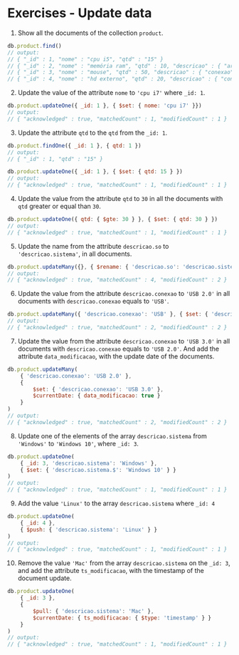 # Exercises - Update data

1. Show all the documents of the collection `product`.

```javascript
db.product.find()
// output:
// { "_id" : 1, "nome" : "cpu i5", "qtd" : "15" }
// { "_id" : 2, "nome" : "memória ram", "qtd" : 10, "descricao" : { "armazenamento" : "8GB", "tipo" : "DDR4" } }
// { "_id" : 3, "nome" : "mouse", "qtd" : 50, "descricao" : { "conexao" : "USB", "so" : [ "Windows", "Mac", "Linux" ] } }
// { "_id" : 4, "nome" : "hd externo", "qtd" : 20, "descricao" : { "conexao" : "USB", "armazenamento" : "500GB", "so" : [ "Windows 10", "Windows 8", "Windows 7" ] } }
```

2. Update the value of the attribute `nome` to `'cpu i7'` where `_id: 1`.

```javascript
db.product.updateOne({ _id: 1 }, { $set: { nome: 'cpu i7' }})
// output:
// { "acknowledged" : true, "matchedCount" : 1, "modifiedCount" : 1 }
```

3. Update the attribute `qtd` to the `qtd` from the `_id: 1`.

```javascript
db.product.findOne({ _id: 1 }, { qtd: 1 })
// output:
// { "_id" : 1, "qtd" : "15" }

db.product.updateOne({ _id: 1 }, { $set: { qtd: 15 } })
// output:
// { "acknowledged" : true, "matchedCount" : 1, "modifiedCount" : 1 }
```

4. Update the value from the attribute `qtd` to `30` in all the documents with `qtd` greater or equal than `30`.

```javascript
db.product.updateOne({ qtd: { $gte: 30 } }, { $set: { qtd: 30 } })
// output:
// { "acknowledged" : true, "matchedCount" : 1, "modifiedCount" : 1 }
```

5. Update the name from the attribute `descricao.so` to `'descricao.sistema'`, in all documents.

```javascript
db.product.updateMany({}, { $rename: { 'descricao.so': 'descricao.sistema' } })
// output:
// { "acknowledged" : true, "matchedCount" : 4, "modifiedCount" : 2 }
```

6. Update the value from the attribute `descricao.conexao` to `'USB 2.0'` in all documents with `descricao.conexao` equals to `'USB'`.

```javascript
db.product.updateMany({ 'descricao.conexao': 'USB' }, { $set: { 'descricao.conexao': 'USB 2.0' } })
// output:
// { "acknowledged" : true, "matchedCount" : 2, "modifiedCount" : 2 }
```

7. Update the value from the attribute `descricao.conexao` to `'USB 3.0'` in all documents with `descricao.conexao` equals to `'USB 2.0'`. And add the attribute `data_modificacao`, with the update date of the documents.

```javascript
db.product.updateMany(
    { 'descricao.conexao': 'USB 2.0' },
    {
        $set: { 'descricao.conexao': 'USB 3.0' },
        $currentDate: { data_modificacao: true }
    }
)
// output:
// { "acknowledged" : true, "matchedCount" : 2, "modifiedCount" : 2 }
```

8. Update one of the elements of the array `descricao.sistema` from `'Windows'` to `'Windows 10'`, where `_id: 3`.

```javascript
db.product.updateOne(
    { _id: 3, 'descricao.sistema': 'Windows' },
    { $set: { 'descricao.sistema.$': 'Windows 10' } }
)
// output:
// { "acknowledged" : true, "matchedCount" : 1, "modifiedCount" : 1 }
```

9. Add the value `'Linux'` to the array `descricao.sistema` where `_id: 4`

```javascript
db.product.updateOne(
    { _id: 4 },
    { $push: { 'descricao.sistema': 'Linux' } }
)
// output:
// { "acknowledged" : true, "matchedCount" : 1, "modifiedCount" : 1 }
```

10. Remove the value `'Mac'` from the array `descricao.sistema` on the `_id: 3`, and add the attribute `ts_modificacao`, with the timestamp of the document update.

```javascript
db.product.updateOne(
    { _id: 3 },
    {
        $pull: { 'descricao.sistema': 'Mac' },
        $currentDate: { ts_modificacao: { $type: 'timestamp' } }
    }
)
// output:
// { "acknowledged" : true, "matchedCount" : 1, "modifiedCount" : 1 }
```

